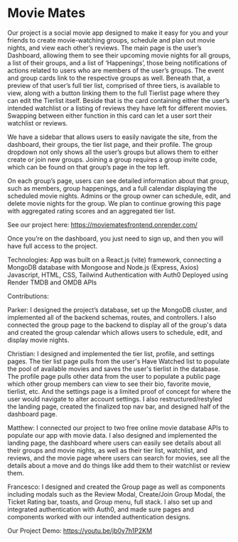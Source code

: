 <h1>Movie Mates</h1>

Our project is a social movie app designed to make it easy for you and your friends to create movie-watching groups, schedule and plan out movie nights, and view each other’s reviews. The main page is the user’s Dashboard, allowing them to see their upcoming movie nights for all groups, a list of their groups, and a list of ‘Happenings’, those being notifications of actions related to users who are members of the user’s groups. The event and group cards link to the respective groups as well. Beneath that, a preview of that user’s full tier list, comprised of three tiers, is available to view, along with a button linking them to the full Tierlist page where they can edit the Tierlist itself. Beside that is the card containing either the user’s intended watchlist or a listing of reviews they have left for different movies. Swapping between either function in this card can let a user sort their watchlist or reviews.

We have a sidebar that allows users to easily navigate the site, from the dashboard, their groups, the tier list page, and their profile. The group dropdown not only shows all the user’s groups but allows them to either create or join new groups. Joining a group requires a group invite code, which can be found on that group’s page in the top left.

On each group’s page, users can see detailed information about that group, such as members, group happenings, and a full calendar displaying the scheduled movie nights. Admins or the group owner can schedule, edit, and delete movie nights for the group. We plan to continue growing this page with aggregated rating scores and an aggregated tier list.

See our project here: https://moviematesfrontend.onrender.com/

Once you’re on the dashboard, you just need to sign up, and then you will have full access to the project.

Technologies:
App was built on a React.js (vite) framework, connecting a MongoDB database with Mongoose and Node.js (Express, Axios)
Javascript, HTML, CSS, Tailwind
Authentication with Auth0
Deployed using Render
TMDB and OMDB APIs

Contributions:

Parker: I designed the project’s database, set up the MongoDB cluster, and implemented all of the backend schemas, routes, and controllers. I also connected the group page to the backend to display all of the group's data and created the group calendar which allows users to schedule, edit, and display movie nights.

Christian: I designed and implemented the tier list, profile, and settings pages. The tier list page pulls from the user's Have Watched list to populate the pool of available movies and saves the user's tierlist in the database. The profile page pulls other data from the user to populate a public page which other group members can view to see their bio, favorite movie, tierlist, etc. And the settings page is a limited proof of concept for where the user would navigate to alter account settings. I also restructured/restyled the landing page, created the finalized top nav bar, and designed half of the dashboard page.

Matthew: I connected our project to two free online movie database APIs to populate our app with movie data.  I also designed and implemented the landing page, the dashboard where users can easily see details about all their groups and movie nights, as well as their tier list, watchlist, and reviews, and the movie page where users can search for movies, see all the details about a move and do things like add them to their watchlist or review them.

Francesco: I designed and created the Group page as well as components including modals such as the Review Modal, Create/Join Group Modal, the Ticket Rating bar, toasts, and Group menu, full stack. I also set up and integrated authentication with Auth0, and made sure pages and components worked with our intended authentication designs.

Our Project Demo: https://youtu.be/jb0y7h1P2KM


